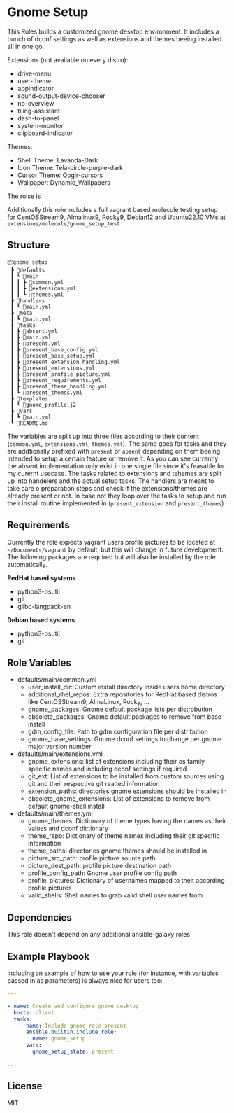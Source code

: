 Gnome Setup
=========

This Roles builds a customized gnome desktop environment.
It includes a bunch of dconf settings as well as extensions and themes beeing installed all in one go.

Extensions (not available on every distro):
- drive-menu
- user-theme
- appindicator
- sound-output-device-chooser
- no-overview
- tiling-assistant
- dash-to-panel
- system-monitor
- clipboard-indicator

Themes:
- Shell Theme: Lavanda-Dark
- Icon Theme: Tela-circle-purple-dark
- Cursor Theme: Qogir-cursors
- Wallpaper: Dynamic_Wallpapers

The rolse is 

Additionally this role includes a full vagrant based molecule testing setup for CentOSStream9, Almalinux9, Rocky9, Debian12 and Ubuntu22.10 VMs at `extensions/molecule/gnome_setup_test`

Structure
---------
```
📦gnome_setup
 ┣ 📂defaults
 ┃ ┗ 📂main
 ┃ ┃ ┣ 📜common.yml
 ┃ ┃ ┣ 📜extensions.yml
 ┃ ┃ ┗ 📜themes.yml
 ┣ 📂handlers
 ┃ ┗ 📜main.yml
 ┣ 📂meta
 ┃ ┗ 📜main.yml
 ┣ 📂tasks
 ┃ ┣ 📜absent.yml
 ┃ ┣ 📜main.yml
 ┃ ┣ 📜present.yml
 ┃ ┣ 📜present_base_config.yml
 ┃ ┣ 📜present_base_setup.yml
 ┃ ┣ 📜present_extension_handling.yml
 ┃ ┣ 📜present_extensions.yml
 ┃ ┣ 📜present_profile_picture.yml
 ┃ ┣ 📜present_requirements.yml
 ┃ ┣ 📜present_theme_handling.yml
 ┃ ┗ 📜present_themes.yml
 ┣ 📂templates
 ┃ ┗ 📜gnome_profile.j2
 ┣ 📂vars
 ┃ ┗ 📜main.yml
 ┗ 📜README.md
```

The variables are split up into three files according to their content (`common.yml`, `extensions.yml`, `themes.yml`).
The same goes for tasks and they are addtionally prefixed with `present` or `absent` depending on them beeing intended to setup a certain feature or remove it.
As you can see currently the absent implementation only exist in one single file since it's feasable for my curernt usecase.
The tasks related to extensions and tehemes are split up into handelers and the actual setup tasks.
The handlers are meant to take care o preparation steps and check if the extensions/themes are already present or not.
In case not they loop over the tasks to setup and run their install routine implemented in (`present_extension` and `present_themes`)

Requirements
------------

Currently the role expects vagrant users profile pictures to be located at `~/Documents/vagrant` by default, but this will change in future development.
The following packages are required but will also be installed by the role automatically.

**RedHat based systems**
- python3-psutil
- git
- glibc-langpack-en

**Debian based systems**
- python3-psutil
- git

Role Variables
--------------

- defaults/main/common.yml
  - user_install_dir: Custom install directory inside users home directory
  - additional_rhel_repos: Extra repositories for RedHat based distros like CentOSStream9, AlmaLinux, Rocky, ...
  - gnome_packages: Gnome default package lists per distrobution
  - obsolete_packages: Gnome default packages to remove from base install
  - gdm_config_file: Path to gdm configuration file per distribution
  - gnome_base_settings: Gnome dconf settings to change per gnome major version number
- defaults/main/extensions.yml
  - gnome_extensions: list of extensions including their os family specific names and including dconf settings if required
  - git_ext: List of extensions to be installed from custom sources using git and their respective git realted information
  - extension_paths: directories gnome extensions should be installed in
  - obsolete_gnome_extensions: List of extensions to remove from default gnome-shell install
- defaults/main/themes.yml
  - gnome_themes: Dictionary of theme types having the names as their values and dconf dictionary
  - theme_repo: Dictionary of theme names including their git specific information
  - theme_paths: directories gnome themes should be installed in
  - picture_src_path: profile picture source path
  - picture_dest_path: profile picture destination path
  - profile_config_path: Gnome user profile config path
  - profile_pictures: Dictionary of usernames mapped to theit according profile pictures
  - valid_shells: Shell names to grab valid shell user names from

Dependencies
------------

This role doesn't depend on any additional ansible-galaxy roles

Example Playbook
----------------

Including an example of how to use your role (for instance, with variables passed in as parameters) is always nice for users too:
```yaml
---

- name: Create and configure gnome desktop
  hosts: client
  tasks:
    - name: Include gnome role present
      ansible.builtin.include_role:
        name: gnome_setup
      vars:
        gnome_setup_state: present

...
```
License
-------

MIT
